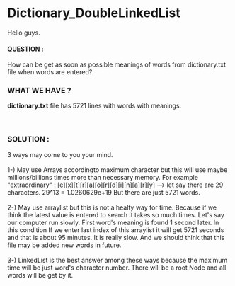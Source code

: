 # Dictionary_DoubleLinkedList

Hello guys.

<h4> QUESTION :</h4>  How can be get as soon as possible  meanings of words from dictionary.txt file when words are entered?

<h3> WHAT WE HAVE ?</h3> 
<b>dictionary.txt</b> file has 5721 lines with words with meanings. 
<br><br><br>

<h3> SOLUTION : </h3> 
3 ways may come to you your mind.
<br><br>
1-) May use Arrays accordingto maximum character but this will use maybe millions/billions times more than necessary memory.
For example "extraordinary" : [e][x][t][r][a][o][r][d][i][n][a][r][y]    --> let say there are 29 characters.  29^13 = 1.0260629e+19
But there are just 5721 words. 
<br><br>
2-) May use arraylist  but this is not a healty way for time. Because if we think the latest value is entered to search it takes so much times.
Let's say our computer run slowly. First word's meaning is found 1 second later. In this condition If we enter last index of this arraylist it will get 5721 seconds and that is about 95 minutes. It is really slow. And we should think that this file may be added new words in future.
<br><br>
3-) LinkedList is the best answer among these ways because the maximum time will be just word's character number. There will be a root Node and all words will be get by it.


